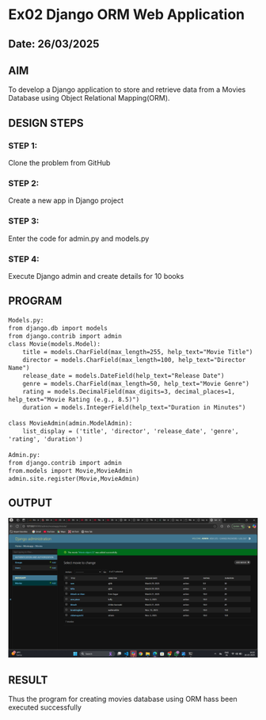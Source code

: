 # Ex02 Django ORM Web Application

## Date: 26/03/2025

## AIM

To develop a Django application to store and retrieve data from a Movies Database using Object Relational Mapping(ORM).

## DESIGN STEPS

### STEP 1:

Clone the problem from GitHub

### STEP 2:

Create a new app in Django project

### STEP 3:

Enter the code for admin.py and models.py

### STEP 4:

Execute Django admin and create details for 10 books

## PROGRAM

```
Models.py:
from django.db import models
from django.contrib import admin
class Movie(models.Model):
    title = models.CharField(max_length=255, help_text="Movie Title")
    director = models.CharField(max_length=100, help_text="Director Name")
    release_date = models.DateField(help_text="Release Date")
    genre = models.CharField(max_length=50, help_text="Movie Genre")
    rating = models.DecimalField(max_digits=3, decimal_places=1, help_text="Movie Rating (e.g., 8.5)")
    duration = models.IntegerField(help_text="Duration in Minutes")

class MovieAdmin(admin.ModelAdmin):
    list_display = ('title', 'director', 'release_date', 'genre', 'rating', 'duration')

Admin.py:
from django.contrib import admin
from.models import Movie,MovieAdmin
admin.site.register(Movie,MovieAdmin)
```

## OUTPUT

![alt text](image.png)

## RESULT

Thus the program for creating movies database using ORM hass been executed successfully

